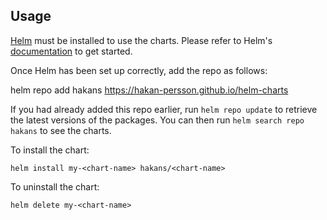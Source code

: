 ## Usage

[Helm](https://helm.sh) must be installed to use the charts.  Please refer to
Helm's [documentation](https://helm.sh/docs) to get started.

Once Helm has been set up correctly, add the repo as follows:

  helm repo add hakans https://hakan-persson.github.io/helm-charts

If you had already added this repo earlier, run `helm repo update` to retrieve
the latest versions of the packages.  You can then run `helm search repo
hakans` to see the charts.

To install the <chart-name> chart:

    helm install my-<chart-name> hakans/<chart-name>

To uninstall the chart:

    helm delete my-<chart-name>